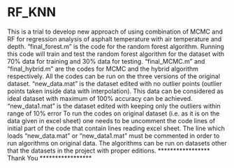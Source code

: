 # RF_KNN
This is a trial to develop new approach of using combination of MCMC and RF for regression analysis of asphalt temperature with air temperature and depth.
“final_forest.m” is the code for the random forest algorithm. Running this code will train and test the random forest algorithm for the 
dataset with 70% data for training and 30% data for testing.
“final_MCMC.m” and “final_hybrid.m” are the codes for MCMC and the hybrid algorithm respectively.
All the codes can be run on the three versions of the original dataset.
“new_data.mat” is the dataset edited with no outlier points (outlier points taken inside data with interpolation). This data can be considered as ideal dataset with maximum of 100% accuracy can be achieved.
“new_data1.mat” is the dataset edited with keeping only the outliers within range of 10% error
To run the codes on original dataset (i.e. as it is on the data given in excel sheet) one needs to be uncomment the code lines of initial part of the code that contain lines reading excel sheet. The line which loads
“new_data.mat” or “new_data1.mat” must be commented in order to run
algorithms on original data.
The algorithms can be run on datasets other that the datasets in the
project with proper editions.
***************** Thank You *****************
